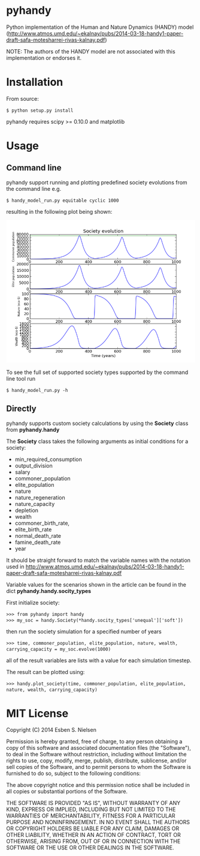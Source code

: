 pyhandy
=======

Python implementation of the Human and Nature Dynamics (HANDY) model (http://www.atmos.umd.edu/~ekalnay/pubs/2014-03-18-handy1-paper-draft-safa-motesharrei-rivas-kalnay.pdf)

NOTE: The authors of the HANDY model are not associated with this implementation or endorses it.

Installation
============
From source:

    $ python setup.py install

pyhandy requires scipy >= 0.10.0 and matplotlib

Usage
=====

Command line
------------
pyhandy support running and plotting predefined society evolutions from the command line e.g.

    $ handy_model_run.py equitable cyclic 1000

resulting in the following plot being shown:

![Plot goes here](/images/equitable_cyclic.png?raw=true)

To see the full set of supported society types supported by the command line tool run

    $ handy_model_run.py -h

Directly
--------
pyhandy supports custom society calculations by using the **Society** class from **pyhandy.handy**

The **Society** class takes the following arguments as initial conditions for a society:

 * min\_required\_consumption
 * output\_division
 * salary
 * commoner\_population
 * elite\_population
 * nature
 * nature\_regeneration 
 * nature\_capacity
 * depletion
 * wealth
 * commoner\_birth_rate,
 * elite\_birth\_rate
 * normal\_death\_rate
 * famine\_death\_rate
 * year

It should be straight forward to match the variable names with the notation used in http://www.atmos.umd.edu/~ekalnay/pubs/2014-03-18-handy1-paper-draft-safa-motesharrei-rivas-kalnay.pdf

Variable values for the scenarios shown in the article can be found in the dict **pyhandy.handy.socity_types**

First initialize society:

    >>> from pyhandy import handy
    >>> my_soc = handy.Society(*handy.socity_types['unequal']['soft'])

then run the society simulation for a specified number of years

    >>> time, commoner_population, elite_population, nature, wealth, carrying_capacity = my_soc.evolve(1000)

all of the result variables are lists with a value for each simulation timestep.

The result can be plotted using:

    >>> handy.plot_society(time, commoner_population, elite_population, nature, wealth, carrying_capacity)



MIT License
===========
Copyright (C) 2014 Esben S. Nielsen

Permission is hereby granted, free of charge, to any person obtaining a copy of this software and associated documentation files (the "Software"), to deal in the Software without restriction, including without limitation the rights to use, copy, modify, merge, publish, distribute, sublicense, and/or sell copies of the Software, and to permit persons to whom the Software is furnished to do so, subject to the following conditions:

The above copyright notice and this permission notice shall be included in all copies or substantial portions of the Software.

THE SOFTWARE IS PROVIDED "AS IS", WITHOUT WARRANTY OF ANY KIND, EXPRESS OR IMPLIED, INCLUDING BUT NOT LIMITED TO THE WARRANTIES OF MERCHANTABILITY, FITNESS FOR A PARTICULAR PURPOSE AND NONINFRINGEMENT. IN NO EVENT SHALL THE AUTHORS OR COPYRIGHT HOLDERS BE LIABLE FOR ANY CLAIM, DAMAGES OR OTHER LIABILITY, WHETHER IN AN ACTION OF CONTRACT, TORT OR OTHERWISE, ARISING FROM, OUT OF OR IN CONNECTION WITH THE SOFTWARE OR THE USE OR OTHER DEALINGS IN THE SOFTWARE.

